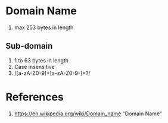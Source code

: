 

# Domain Name
1. max 253 bytes in length

## Sub-domain
1. 1 to 63 bytes in length
1. Case insensitive
1. /[a-zA-Z0-9]+[a-zA-Z0-9\-]+?/

# References
1. https://en.wikipedia.org/wiki/Domain_name "Domain Name"